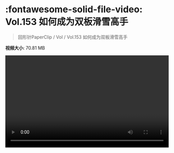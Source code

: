 # :fontawesome-solid-file-video: Vol.153 如何成为双板滑雪高手

> 回形针PaperClip / Vol / Vol.153 如何成为双板滑雪高手

**视频大小**: 70.81 MB

<video id="V-d95709bca9835486151ecc3422b52c88" width="512" height="288" preload="none" playsinline webkit-playsinline></video>